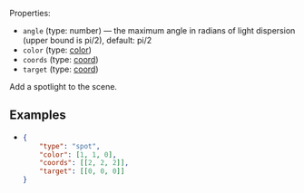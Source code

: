 Properties:
- `angle` (type: number) —  the maximum angle in radians of light dispersion (upper bound is pi/2), default: pi/2
- `color` (type: [color](/mathics-threejs-backend/types/color))
- `coords` (type: [coord](/mathics-threejs-backend/types/coord))
- `target` (type: [coord](/mathics-threejs-backend/types/coord))

Add a spotlight to the scene.

## Examples
- ```json
  {
      "type": "spot",
      "color": [1, 1, 0],
      "coords": [[2, 2, 2]],
      "target": [[0, 0, 0]]
  }
  ```
  <div class='center' id='graphics-container'></div>
  <script>
      drawGraphics3d(
          document.getElementById('graphics-container'),
          {
              elements: [
                  {
                      type: 'sphere',
                      color: [1, 1, 1],
                      radius: 1,
                      coords: [[[0, 0, 0]]]
                  }
              ],
              lighting: [
                  {
                      type: 'spot',
                      color: [1, 1, 0],
                      coords: [[2, 2, 2]],
                      target: [[0, 0, 0]]
                  }
              ],
              viewpoint: [1.3, -2.4, 2]
          }
      );
  </script>
